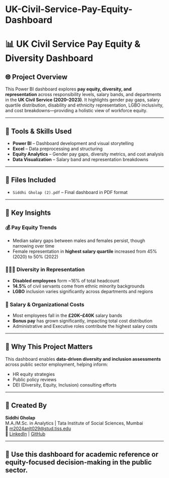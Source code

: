 # UK-Civil-Service-Pay-Equity-Dashboard
# 📊 UK Civil Service Pay Equity & Diversity Dashboard

## 🌐 Project Overview
This Power BI dashboard explores **pay equity, diversity, and representation** across responsibility levels, salary bands, and departments in the **UK Civil Service (2020–2023)**. It highlights gender pay gaps, salary quartile distribution, disability and ethnicity representation, LGBO inclusivity, and cost breakdowns—providing a holistic view of workforce equity.

---

## 🔧 Tools & Skills Used
- **Power BI** – Dashboard development and visual storytelling  
- **Excel** – Data preprocessing and structuring  
- **Equity Analytics** – Gender pay gaps, diversity metrics, and cost analysis  
- **Data Visualization** – Salary band and representation breakdowns

---

## 📁 Files Included
- `Siddhi Gholap (2).pdf` – Final dashboard in PDF format  

---

## 📌 Key Insights

### 💰 Pay Equity Trends
- Median salary gaps between males and females persist, though narrowing over time
- Female representation in **highest salary quartile** increased from 45% (2020) to 50% (2022)

### 🧑‍🤝‍🧑 Diversity in Representation
- **Disabled employees** form ~16% of total headcount  
- **14.5%** of civil servants come from ethnic minority backgrounds  
- **LGBO** inclusion varies significantly across departments and regions

### 🧾 Salary & Organizational Costs
- Most employees fall in the **£20K–£40K** salary bands  
- **Bonus pay** has grown significantly, impacting total cost distribution  
- Administrative and Executive roles contribute the highest salary costs

---

## 🎯 Why This Project Matters
This dashboard enables **data-driven diversity and inclusion assessments** across public sector employment, helping inform:
- HR equity strategies
- Public policy reviews
- DEI (Diversity, Equity, Inclusion) consulting efforts

---

## 👤 Created By
**Siddhi Gholap**  
M.A./M.Sc. in Analytics | Tata Institute of Social Sciences, Mumbai  
📧 m2024anlt029@stud.tiss.edu  
🔗 [LinkedIn](https://linkedin.com/in/siddhigholap) | [GitHub](https://github.com/Siddhig1311)

---

## 📢 Use this dashboard for academic reference or equity-focused decision-making in the public sector.
